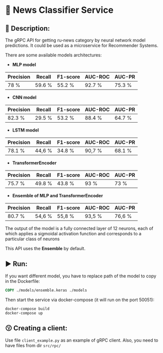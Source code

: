 # 📰 News Classifier Service

## 📖 Description:
The gRPC API for getting ru-news category by neural network model predictions. It could be used as a microservice for Recommender Systems.

There are some available models architectures:
- **MLP model**

| Precision | Recall | F1-score | AUC-ROC | AUC-PR |
| --------- |--------|----------|---------|--------|
| 78 %      | 59.6 % | 55.2 %   | 92.7 %  | 75.3 % |

- **CNN model**

| Precision | Recall | F1-score | AUC-ROC | AUC-PR |
|-----------|--------|----------|---------|--------|
| 82.3 %    | 29.5 % | 53.2 %   | 88.4 %  | 64.7 % |

- **LSTM model**

| Precision | Recall | F1-score | AUC-ROC | AUC-PR |
|-----------|--------|----------|---------|--------|
| 78.1 %    | 44,6 % | 34.8 %   | 90,7 %  | 68.1 % |

- **TransformerEncoder**

| Precision | Recall | F1-score | AUC-ROC | AUC-PR |
|-----------|--------|----------|---------|--------|
| 75.7 %    | 49.8 % | 43.8 %   | 93 %    | 73 %   |

- **Ensemble of MLP and TransformerEncoder**

| Precision | Recall | F1-score | AUC-ROC | AUC-PR |
|-----------|--------|----------|---------|--------|
| 80.7 %    | 54,6 % | 55,8 %   | 93,5 %  | 76,6 % |



The output of the model is a fully connected layer of 12 neurons, each of which applies a sigmoidal activation function and corresponds to a particular class of neurons


This API uses the **Ensemble** by default.


## ▶️ Run:
If you want different model, you have to replace path of the model to copy in the Dockerfile:
```Dockerfile
COPY ./models/ensemble.keras ./models
```
Then start the service via docker-compose (it will run on the port 50051):
```
docker-compose build
docker-compose up
```

## 😗 Creating a client:

Use file `client_example.py` as an example of gRPC client. Also, you need to have files from dir `src/rpc/` 

